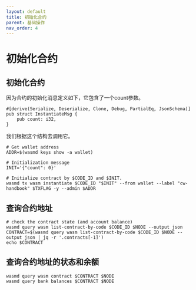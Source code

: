 ```yaml
---
layout: default
title: 初始化合约
parent: 基础操作
nav_order: 4
---
```


# 初始化合约

## 初始化合约

因为合约的初始化消息定义如下，它包含了一个count参数。

```
#[derive(Serialize, Deserialize, Clone, Debug, PartialEq, JsonSchema)]
pub struct InstantiateMsg {
    pub count: i32,
}
```

我们根据这个结构去调用它。

```
# Get wallet address
ADDR=$(wasmd keys show -a wallet)

# Initialization message
INIT='{"count": 0}'

# Initialize contract by $CODE_ID and $INIT.
wasmd tx wasm instantiate $CODE_ID "$INIT" --from wallet --label "cw-handbook" $TXFLAG -y --admin $ADDR
```

## 查询合约地址

```
# check the contract state (and account balance)
wasmd query wasm list-contract-by-code $CODE_ID $NODE --output json
CONTRACT=$(wasmd query wasm list-contract-by-code $CODE_ID $NODE --output json | jq -r '.contracts[-1]')
echo $CONTRACT
```

## 查询合约地址的状态和余额

```
wasmd query wasm contract $CONTRACT $NODE
wasmd query bank balances $CONTRACT $NODE
```
